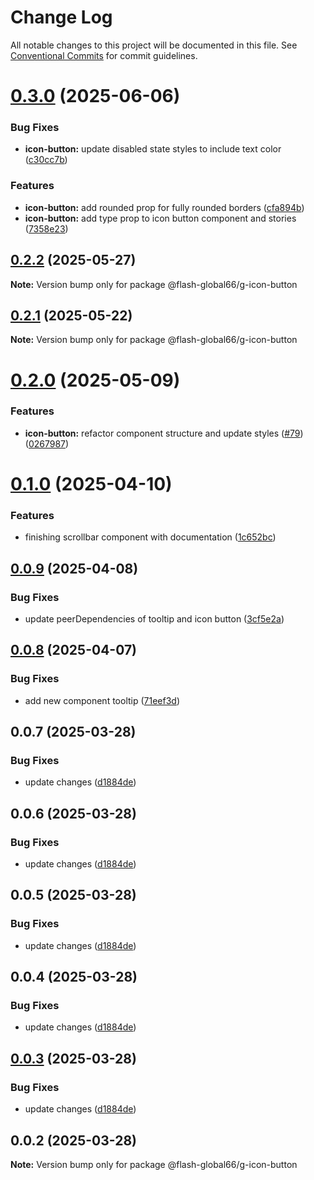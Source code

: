 # Change Log

All notable changes to this project will be documented in this file.
See [Conventional Commits](https://conventionalcommits.org) for commit guidelines.

# [0.3.0](https://github.com/Flash-Global66/global-design-system/compare/@flash-global66/g-icon-button@0.2.2...@flash-global66/g-icon-button@0.3.0) (2025-06-06)


### Bug Fixes

* **icon-button:** update disabled state styles to include text color ([c30cc7b](https://github.com/Flash-Global66/global-design-system/commit/c30cc7b7cc0c9c2324905339da94092cfff4190c))


### Features

* **icon-button:** add rounded prop for fully rounded borders ([cfa894b](https://github.com/Flash-Global66/global-design-system/commit/cfa894b472578200e40477e3f8ee4af8b30faae8))
* **icon-button:** add type prop to icon button component and stories ([7358e23](https://github.com/Flash-Global66/global-design-system/commit/7358e2384fc54eac04fb32e050030ffe81a6fb5f))





## [0.2.2](https://github.com/Flash-Global66/global-design-system/compare/@flash-global66/g-icon-button@0.2.1...@flash-global66/g-icon-button@0.2.2) (2025-05-27)

**Note:** Version bump only for package @flash-global66/g-icon-button





## [0.2.1](https://github.com/Flash-Global66/global-design-system/compare/@flash-global66/g-icon-button@0.2.0...@flash-global66/g-icon-button@0.2.1) (2025-05-22)

**Note:** Version bump only for package @flash-global66/g-icon-button





# [0.2.0](https://github.com/Flash-Global66/global-design-system/compare/@flash-global66/g-icon-button@0.1.0...@flash-global66/g-icon-button@0.2.0) (2025-05-09)


### Features

* **icon-button:** refactor component structure and update styles ([#79](https://github.com/Flash-Global66/global-design-system/issues/79)) ([0267987](https://github.com/Flash-Global66/global-design-system/commit/0267987f5405fe373a9e64a0c14761548bce81ec))





# [0.1.0](https://github.com/Flash-Global66/global-design-system/compare/@flash-global66/g-icon-button@0.0.9...@flash-global66/g-icon-button@0.1.0) (2025-04-10)


### Features

* finishing scrollbar component with documentation ([1c652bc](https://github.com/Flash-Global66/global-design-system/commit/1c652bc4d40204a832e66caf41bd64beaca02105))





## [0.0.9](https://github.com/Flash-Global66/global-design-system/compare/@flash-global66/g-icon-button@0.0.8...@flash-global66/g-icon-button@0.0.9) (2025-04-08)


### Bug Fixes

* update peerDependencies of tooltip and icon button ([3cf5e2a](https://github.com/Flash-Global66/global-design-system/commit/3cf5e2aecb498daea18bceeddc059186a972a4f5))





## [0.0.8](https://github.com/Flash-Global66/global-design-system/compare/@flash-global66/g-icon-button@0.0.7...@flash-global66/g-icon-button@0.0.8) (2025-04-07)


### Bug Fixes

* add new component tooltip ([71eef3d](https://github.com/Flash-Global66/global-design-system/commit/71eef3d44a7de1a2c52f8e6baddbdf9c8f189d2b))





## 0.0.7 (2025-03-28)


### Bug Fixes

* update changes ([d1884de](https://github.com/Flash-Global66/global-design-system/commit/d1884de11e4e9522c2d6912d932122a75aabf9e7))





## 0.0.6 (2025-03-28)


### Bug Fixes

* update changes ([d1884de](https://github.com/Flash-Global66/global-design-system/commit/d1884de11e4e9522c2d6912d932122a75aabf9e7))





## 0.0.5 (2025-03-28)


### Bug Fixes

* update changes ([d1884de](https://github.com/Flash-Global66/global-design-system/commit/d1884de11e4e9522c2d6912d932122a75aabf9e7))





## 0.0.4 (2025-03-28)


### Bug Fixes

* update changes ([d1884de](https://github.com/Flash-Global66/global-design-system/commit/d1884de11e4e9522c2d6912d932122a75aabf9e7))





## [0.0.3](https://github.com/Flash-Global66/global-design-system/compare/@flash-global66/g-icon-button@0.0.2...@flash-global66/g-icon-button@0.0.3) (2025-03-28)


### Bug Fixes

* update changes ([d1884de](https://github.com/Flash-Global66/global-design-system/commit/d1884de11e4e9522c2d6912d932122a75aabf9e7))





## 0.0.2 (2025-03-28)

**Note:** Version bump only for package @flash-global66/g-icon-button
